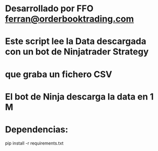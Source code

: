 # Desarrollado por FFO ferran@orderbooktrading.com
# Este script lee la Data descargada con un bot de Ninjatrader Strategy
# que graba un fichero CSV
# El bot de Ninja descarga la data en 1 M


# Dependencias:
pip install -r requirements.txt
